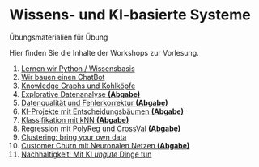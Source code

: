 # Wissens- und KI-basierte Systeme
Übungsmaterialien für Übung 


Hier finden Sie die Inhalte der Workshops zur Vorlesung.

1. [Lernen wir Python / Wissensbasis](./01/01.md)
2. [Wir bauen einen ChatBot](./02/02.md)
3. [Knowledge Graphs und Kohlköpfe](./03/03.md)
4. [Explorative Datenanalyse **(Abgabe)**](./04/04.md)
5. [Datenqualität und Fehlerkorrektur **(Abgabe)**](./05/05.md)
6. [KI-Projekte mit Entscheidungsbäumen **(Abgabe)**](./06/06.md)
7. [Klassifikation mit kNN **(Abgabe)**](./07/07.md)
8. [Regression mit PolyReg und CrossVal **(Abgabe)**](./08/08.md)
9.  [Clustering: bring your own data](./09/09.md)
10. [Customer Churn mit Neuronalen Netzen **(Abgabe)**](./10/10.md) 
12. [Nachhaltigkeit: Mit KI *ungute* Dinge tun](./12/12.md) 
